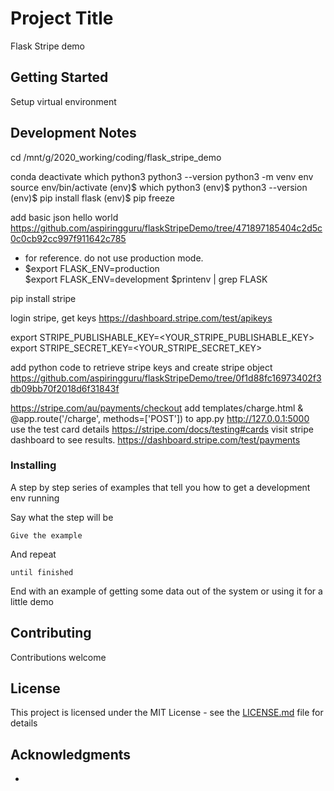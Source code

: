 # Project Title

Flask Stripe demo

## Getting Started

Setup virtual environment


## Development Notes

cd /mnt/g/2020_working/coding/flask_stripe_demo

conda deactivate
which python3
python3 --version
python3 -m venv env
source env/bin/activate
(env)$ which python3
(env)$ python3 --version
(env)$ pip install flask
(env)$ pip freeze


add basic json hello world
https://github.com/aspiringguru/flaskStripeDemo/tree/471897185404c2d5c0c0cb92cc997f911642c785

- for reference. do not use production mode.
- $export FLASK_ENV=production   
$export FLASK_ENV=development
$printenv | grep FLASK

pip install stripe

login stripe, get keys
https://dashboard.stripe.com/test/apikeys

export STRIPE_PUBLISHABLE_KEY=<YOUR_STRIPE_PUBLISHABLE_KEY>
export STRIPE_SECRET_KEY=<YOUR_STRIPE_SECRET_KEY>

add python code to retrieve stripe keys and create stripe object
https://github.com/aspiringguru/flaskStripeDemo/tree/0f1d88fc16973402f3db09bb70f2018d6f31843f


https://stripe.com/au/payments/checkout
add templates/charge.html & @app.route('/charge', methods=['POST']) to app.py
http://127.0.0.1:5000
use the test card details
https://stripe.com/docs/testing#cards
visit stripe dashboard to see results.
https://dashboard.stripe.com/test/payments



### Installing

A step by step series of examples that tell you how to get a development env running

Say what the step will be

```
Give the example
```

And repeat

```
until finished
```

End with an example of getting some data out of the system or using it for a little demo




## Contributing

Contributions welcome

## License

This project is licensed under the MIT License - see the [LICENSE.md](LICENSE.md) file for details

## Acknowledgments

*
